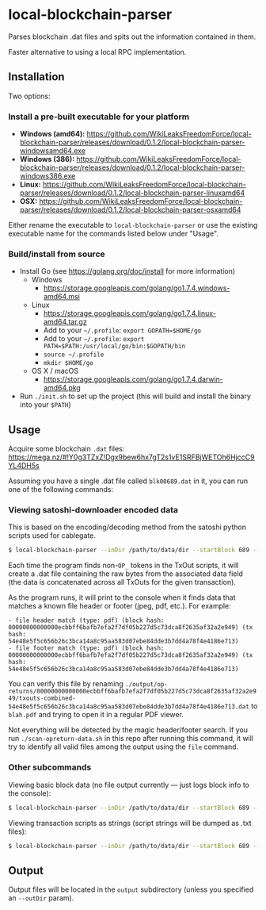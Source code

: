 
# local-blockchain-parser

Parses blockchain .dat files and spits out the information contained in them.

Faster alternative to using a local RPC implementation.

## Installation

Two options:

### Install a pre-built executable for your platform

- **Windows (amd64):** <https://github.com/WikiLeaksFreedomForce/local-blockchain-parser/releases/download/0.1.2/local-blockchain-parser-windowsamd64.exe>
- **Windows (386):** <https://github.com/WikiLeaksFreedomForce/local-blockchain-parser/releases/download/0.1.2/local-blockchain-parser-windows386.exe>
- **Linux:** <https://github.com/WikiLeaksFreedomForce/local-blockchain-parser/releases/download/0.1.2/local-blockchain-parser-linuxamd64>
- **OSX:** <https://github.com/WikiLeaksFreedomForce/local-blockchain-parser/releases/download/0.1.2/local-blockchain-parser-osxamd64>

Either rename the executable to `local-blockchain-parser` or use the existing executable name for the commands listed below under "Usage".

### Build/install from source

- Install Go (see <https://golang.org/doc/install> for more information)
    - Windows
        - <https://storage.googleapis.com/golang/go1.7.4.windows-amd64.msi>
    - Linux
        - <https://storage.googleapis.com/golang/go1.7.4.linux-amd64.tar.gz>
        - Add to your `~/.profile`: `export GOPATH=$HOME/go`
        - Add to your `~/.profile`: `export PATH=$PATH:/usr/local/go/bin:$GOPATH/bin`
        - `source ~/.profile`
        - `mkdir $HOME/go`
    - OS X / macOS
        - <https://storage.googleapis.com/golang/go1.7.4.darwin-amd64.pkg>
- Run `./init.sh` to set up the project (this will build and install the binary into your `$PATH`)


## Usage

Acquire some blockchain `.dat` files: <https://mega.nz/#!Y0g3TZxZ!Dgx9bew6hx7gT2s1vE1SRFBjWETOh6HjccC9YL4DH5s>

Assuming you have a single .dat file called `blk00689.dat` in it, you can run one of the following commands:


### Viewing satoshi-downloader encoded data

This is based on the encoding/decoding method from the satoshi python scripts used for cablegate.

```sh
$ local-blockchain-parser --inDir /path/to/data/dir --startBlock 689 --endBlock 689 opreturns
```

Each time the program finds non-`OP_` tokens in the TxOut scripts, it will create a .dat file containing the raw bytes from the associated data field (the data is concatenated across all TxOuts for the given transaction).

As the program runs, it will print to the console when it finds data that matches a known file header or footer (jpeg, pdf, etc.).  For example:

```
- file header match (type: pdf) (block hash: 00000000000000ecbbff6bafb7efa2f7df05b227d5c73dca8f2635af32a2e949) (tx hash: 54e48e5f5c656b26c3bca14a8c95aa583d07ebe84dde3b7dd4a78f4e4186e713)
- file footer match (type: pdf) (block hash: 00000000000000ecbbff6bafb7efa2f7df05b227d5c73dca8f2635af32a2e949) (tx hash: 54e48e5f5c656b26c3bca14a8c95aa583d07ebe84dde3b7dd4a78f4e4186e713)
```

You can verify this file by renaming `./output/op-returns/00000000000000ecbbff6bafb7efa2f7df05b227d5c73dca8f2635af32a2e949/txouts-combined-54e48e5f5c656b26c3bca14a8c95aa583d07ebe84dde3b7dd4a78f4e4186e713.dat` to `blah.pdf` and trying to open it in a regular PDF viewer.

Not everything will be detected by the magic header/footer search.  If you run `./scan-opreturn-data.sh` in this repo after running this command, it will try to identify all valid files among the output using the `file` command.


### Other subcommands

Viewing basic block data (no file output currently — just logs block info to the console):

```sh
$ local-blockchain-parser --inDir /path/to/data/dir --startBlock 689 --endBlock 689 blockdata
```

Viewing transaction scripts as strings (script strings will be dumped as .txt files):

```sh
$ local-blockchain-parser --inDir /path/to/data/dir --startBlock 689 --endBlock 689 scripts
```


## Output

Output files will be located in the `output` subdirectory (unless you specified an `--outDir` param).

